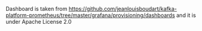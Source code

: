 Dashboard is taken from 
https://github.com/jeanlouisboudart/kafka-platform-prometheus/tree/master/grafana/provisioning/dashboards
and it is under Apache License 2.0
